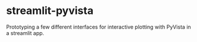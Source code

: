 # streamlit-pyvista

Prototyping a few different interfaces for interactive plotting with PyVista
in a streamlit app.
